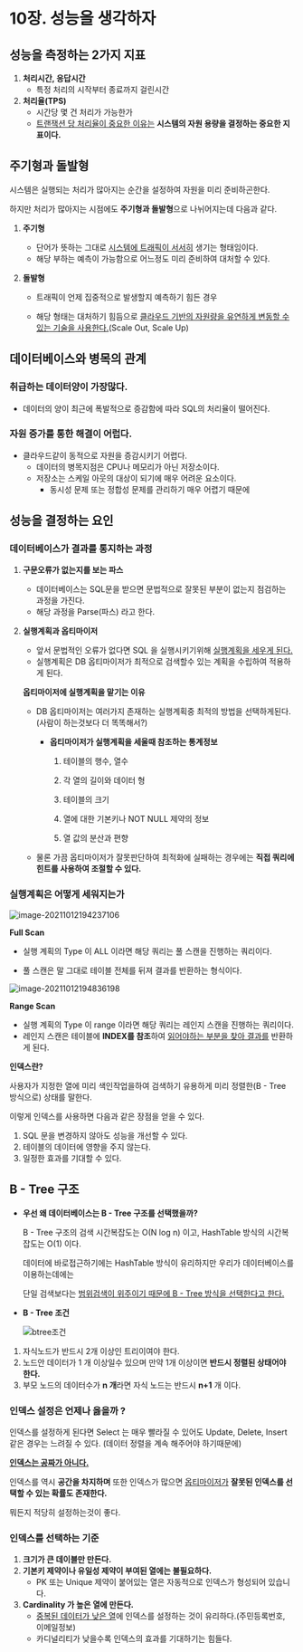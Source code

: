 # 10장. 성능을 생각하자



## 성능을 측정하는 2가지 지표

1. **처리시간, 응답시간**
   - 특정 처리의 시작부터 종료까지 걸린시간
2. **처리율(TPS)**
   - 시간당 몇 건 처리가 가능한가
   - <u>트랜잭션 당 처리율이 중요한 이유는</u> **시스템의 자원 용량을 결정하는 중요한 지표이다.**



## 주기형과 돌발형

시스템은 실행되는 처리가 많아지는 순간을 설정하여 자원을 미리 준비하곤한다.

하지만 처리가 많아지는 시점에도 **주기형과 돌발형**으로 나뉘어지는데 다음과 같다.

1. **주기형**

   - 단어가 뜻하는 그대로 <u>시스템에 트래픽이 서서히</u> 생기는 형태임이다.
   - 해당 부하는 예측이 가능함으로 어느정도 미리 준비하여 대처할 수 있다.

   

2. **돌발형**

   - 트래픽이 언제 집중적으로 발생할지 예측하기 힘든 경우

   - 해당 형태는 대처하기 힘듬으로 <u>클라우드 기반의 자원량을 유연하게 변동할 수 있는 기술을 사용한다.</u>(Scale Out, Scale Up)

     



## 데이터베이스와 병목의 관계



### 취급하는 데이터양이 가장많다.

- 데이터의 양이 최근에 폭발적으로 증감함에 따라 SQL의 처리율이 떨어진다.

### 자원 증가를 통한 해결이 어럽다.

- 클라우드같이 동적으로 자원을 증감시키기 어렵다.
  - 데이터의 병목지점은 CPU나 메모리가 아닌 저장소이다.
  - 저장소는 스케일 아웃의 대상이 되기에 매우 어려운 요소이다.
    - 동시성 문제 또는 정합성 문제를 관리하기 매우 어렵기 때문에



## 성능을 결정하는 요인



### 데이터베이스가 결과를 통지하는 과정

1. **구문오류가 없는지를 보는 파스**
   - 데이터베이스는 SQL문을 받으면 문법적으로 잘못된 부분이 없는지 점검하는 과정을 가진다.
   - 해당 과정을 Parse(파스) 라고 한다.

2. **실행계획과 옵티마이저**

   - 앞서 문법적인 오류가 없다면 SQL 을 실행시키기위해 <u>실행계획을 세우게 된다.</u>
   - 실행계획은 DB 옵티마이저가 최적으로 검색할수 있는 계획을 수립하여 적용하게 된다.

   **옵티마이저에 실행계획을 맡기는 이유**

   - DB 옵티마이저는 여러가지 존재하는 실행계획중 최적의 방법을 선택하게된다.(사람이 하는것보다 더 똑똑해서?)

     - **옵티마이저가 실행계획을 세울때 참조하는 통계정보**

       1. 테이블의 행수, 열수

       2. 각 열의 길이와 데이터 형

       3. 테이블의 크기

       4. 열에 대한 기본키나 NOT NULL 제약의 정보

       5. 열 값의 분산과 편향

          

   - 물론 가끔 옵티마이저가 잘못판단하여 최적화에 실패하는 경우에는 **직접 쿼리에 힌트를 사용하여 조절할 수 있다.**



### 실행계획은 어떻게 세워지는가

![image-20211012194237106](https://tva1.sinaimg.cn/large/008i3skNgy1gvcpt4bm3kj60jz05jdg502.jpg)

**Full Scan**

- 실행 계획의 Type 이 ALL 이라면 해당 쿼리는 풀 스캔을 진행하는 쿼리이다.

- 풀 스캔은 말 그대로 테이블 전체를 뒤져 결과를 반환하는 형식이다.

  



![image-20211012194836198](https://tva1.sinaimg.cn/large/008i3skNgy1gvcpzb51e7j60nr05qjrw02.jpg)

**Range Scan**

- 실행 계획의 Type 이 range 이라면 해당 쿼리는 레인지 스캔을 진행하는 쿼리이다.
- 레인지 스캔은 테이블에 **INDEX를 참조**하여 <u>읽어야하는 부분을 찾아 결과를</u> 반환하게 된다. 



**인덱스란?**

사용자가 지정한 열에 미리 색인작업을하여 검색하기 유용하게 미리 정렬한(B - Tree 방식으로) 상태를 말한다.

이렇게 인덱스를 사용하면 다음과 같은 장점을 얻을 수 있다.

1. SQL 문을 변경하지 않아도 성능을 개선할 수 있다.
2. 테이블의 데이터에 영향을 주지 않는다.
3. 일정한 효과를 기대할 수 있다.



## B - Tree 구조

- **우선 왜 데이터베이스는 B - Tree 구조를 선택했을까?**

  B - Tree 구조의 검색 시간복잡도는  O(N log n)  이고, HashTable 방식의 시간복잡도는 O(1) 이다. 

  데이터에 바로접근하기에는 HashTable 방식이 유리하지만 우리가 데이터베이스를 이용하는데에는

  단일 검색보다는 <u>범위검색이 위주이기 때문에 B - Tree 방식을 선택한다고 한다.</u>



- **B - Tree  조건**

  ![btree조건](https://hyungjoon6876.github.io/jlog/assets/img/20180720/btree_3.png)

1. 자식노드가 반드시 2개 이상인 트리이여야 한다.
2. 노드안 데이터가 1 개 이상일수 있으며 만약 1개 이상이면 **반드시 정렬된 상태어야 한다.**
3. 부모 노드의 데이터수가 **n 개**라면 자식 노드는 반드시 **n+1** 개 이다.



### 인덱스 설정은 언제나 옳을까 ?

인덱스를 설정하게 된다면 Select 는 매우 빨라질 수 있어도 Update, Delete, Insert 같은 경우는 느려질 수 있다.
(데이터 정렬을 계속 해주어야 하기때문에)

**<u>인덱스는 공짜가 아니다.</u>**

인덱스를 역시 **공간을 차지하며** 또한 인덱스가 많으면 <u>옵티마이저가</u> **잘못된 인덱스를 선택할 수 있는 확률도 존재한다.**

뭐든지 적당히 설정하는것이 좋다.



### 인덱스를 선택하는 기준

1. **크기가 큰 데이블만 만든다.**
2. **기본키 제약이나 유일성 제약이 부여된 열에는 불필요하다.**
   - PK 또는 Unique 제약이 붙어있는 열은 자동적으로 인덱스가 형성되어 있습니다.
3. **Cardinality 가 높은 열에 만든다.**
   - <u>중복된 데이터가 낮은 열</u>에 인덱스를 설정하는 것이 유리하다.(주민등록번호, 이메일정보)
   - 카디널리티가 낮을수록 인덱스의 효과를 기대하기는 힘들다.